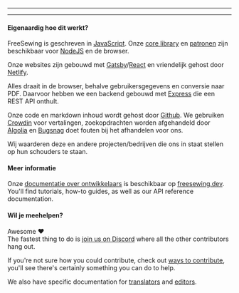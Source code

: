 - - -
- - -

#### Eigenaardig hoe dit werkt?

FreeSewing is geschreven in [JavaScript](https://developer.mozilla.org/en-US/docs/Web/JavaScript). Onze [core library](https://www.npmjs.com/package/@freesewing/core) en [patronen](/patterns) zijn beschikbaar voor [NodeJS](https://nodejs.org/) en de browser.

Onze websites zijn gebouwd met [Gatsby](https://www.gatsbyjs.com/)/[React](https://reactjs.org/) en vriendelijk gehost door [Netlify](https://www.netlify.com/).

Alles draait in de browser, behalve gebruikersgegevens en conversie naar PDF. Daarvoor hebben we een backend gebouwd met [Express](https://expressjs.com/) die een REST API onthult.

Onze code en markdown inhoud wordt gehost door [Github](https://github.com/freesewing/). We gebruiken [Crowdin](https://crowdin.com/) voor vertalingen, zoekopdrachten worden afgehandeld door [Algolia](https://www.algolia.com/) en [Bugsnag](https://www.bugsnag.com/) doet fouten bij het afhandelen voor ons.

Wij waarderen deze en andere projecten/bedrijven die ons in staat stellen op hun schouders te staan.

#### Meer informatie

Onze [documentatie over ontwikkelaars](https://freesewing.dev) is beschikbaar op [freesewing.dev](https://freesewing.dev). You'll find tutorials, how-to guides, as well as our API reference documentation.

#### Wil je meehelpen?

Awesome ❤️   
The fastest thing to do is [join us on Discord](https://discord.freesewing.org/) where all the other contributors hang out.

If you're not sure how you could contribute, check out [ways to contribute](https://freesewing.dev/howtos/ways-to-contribute), you'll see there's certainly something you can do to help.

We also have specific documentation for [translators](https://freesewing.dev/guides/translation) and [editors](https://freesewing.dev/howtos/editors).

